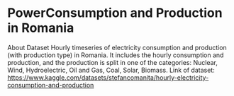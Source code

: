 # PowerConsumption and Production in Romania
About Dataset
Hourly timeseries of electricity consumption and production (with production type) in Romania. It includes the hourly consumption and production, and the production is split in one of the categories: Nuclear, Wind, Hydroelectric, Oil and Gas, Coal, Solar, Biomass.
Link of dataset: https://www.kaggle.com/datasets/stefancomanita/hourly-electricity-consumption-and-production

